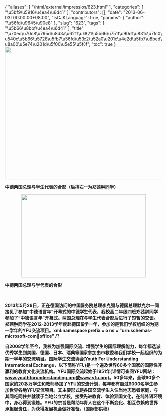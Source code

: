 {
    "aliases": [
        "/html/external/impression/623.html"
    ],
    "categories": [
        "\u5bf9\u5916\u4ea4\u6d41"
    ],
    "contributors": [],
    "date": "2013-06-03T00:00:00+08:00",
    "isCJKLanguage": true,
    "params": {
        "author": "\u56fd\u9645\u90e8"
    },
    "slug": "623",
    "tags": [
        "\u5b66\u8bbf\u4ea4\u6d41"
    ],
    "title": "\u70ed\u70c8\u795d\u8d3a\u6211\u6821\u5b66\u751f\u90d1\u831c\u7fc0\u540c\u5b66\u5728\u5fb7\u56fd\u53c2\u52a0\u201c\u4e2d\u5fb7\u8bed\u8a00\u5e74\u201d\u5f00\u5e55\u5f0f",
    "toc": true
}
**<img
    src="https://cdn.tfls.online/mirror/full/7f04388cdf2a147d5d342e89b27d04444af6890c.jpg"
    style="display:block;margin-left:auto;margin-right:auto;"
    decoding="async"
    fetchpriority="auto"
    loading="lazy"
    height="424"
    width="600"
/>**

**中德两国总理与学生代表的合影（后排右一为郑茜翀同学）**

**<img
    src="https://cdn.tfls.online/mirror/full/94cd2d47d05352de3ffaf2f54f556448765177ed.jpg"
    style="display:block;margin-left:auto;margin-right:auto;"
    decoding="async"
    fetchpriority="auto"
    loading="lazy"
    height="266"
    width="400"
/>**

**中德两国总理与学代表的合影**

 

**2013年5月26日，正在德国访问的中国国务院总理李克强与德国总理默克尔一同接见了参加“中德语言年”开幕式的中德学生代表，我校高二年级四班郑茜翀同学参加了“中德语言年”开幕式。两国总理在与学生代表合影后进行了短暂的交谈。郑茜翀同学在2012-2013学年度赴德国留学一年，参加的是我们学校组织的为期一学年的YFU交流项目。xml:namespace prefix = o ns = "urn:schemas-microsoft-com:office:office" /?**

**自2008学年至今，我校为加强国际交流、增强学生的国际理解能力，每年都选派优秀学生到美国、德国、日本、瑞典等国家参加由市教委和我们学校一起组织的为期一学年的交流项目。国际学生交流协会(Youth For Understanding International Exchange，以下简称YFU)是一个遍及世界60多个国家的国际性非赢利的教育文化交流机构。YFU国际交流起始于1951年(详情可查阅YFU网站：www.youthforunderstanding.org或www.yfu.org)。50多年来，全球60多个国家的20多万学生和教师参加了YFU的交流计划，每年都有超过6000名学生参加世界各地YFU交流项目。其主要形式是各国交流学生入住当地志愿者家庭，与其同吃同住并就读于当地公立学校，接受先进教育、体验异国文化，在纯外语环境中，身心得到锻炼。YFU的宗旨是帮助年青人在这个不断变化、相互依赖的世界承担起责任，为获得发展机会做好准备。（国际部供稿）**

